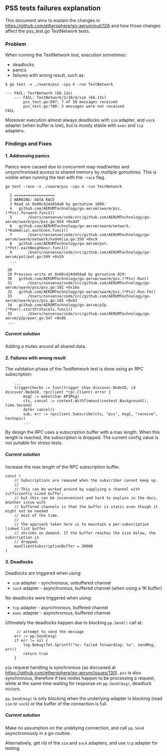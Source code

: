 ## PSS tests failures explanation

This document aims to explain the changes in https://github.com/ethersphere/go-aerum/pull/126 and how those changes affect the pss_test.go TestNetwork tests.

### Problem

When running the TestNetwork test, execution sometimes:

* deadlocks
* panics
* failures with wrong result, such as:

```
$ go test -v ./swarm/pss -cpu 4 -run TestNetwork
```

```
--- FAIL: TestNetwork (68.13s)
    --- FAIL: TestNetwork/3/10/4/sim (68.13s)
        pss_test.go:697: 7 of 10 messages received
        pss_test.go:700: 3 messages were not received
FAIL
```

Moreover execution almost always deadlocks with `sim` adapter, and `sock` adapter (when buffer is low), but is mostly stable with `exec` and `tcp` adapters.

### Findings and Fixes

#### 1. Addressing panics

Panics were caused due to concurrent map read/writes and unsynchronised access to shared memory by multiple goroutines. This is visible when running the test with the `-race` flag.

```
go test -race -v ./swarm/pss -cpu 4 -run TestNetwork

  1 ==================
  2 WARNING: DATA RACE
  3 Read at 0x00c424d456a0 by goroutine 1089:
  4   github.com/AERUMTechnology/go-aerum/swarm/pss.(*Pss).forward.func1()
  5       /Users/nonsense/code/src/github.com/AERUMTechnology/go-aerum/swarm/pss/pss.go:654 +0x44f
  6   github.com/AERUMTechnology/go-aerum/swarm/network.(*Kademlia).eachConn.func1()
  7       /Users/nonsense/code/src/github.com/AERUMTechnology/go-aerum/swarm/network/kademlia.go:350 +0xc9
  8   github.com/AERUMTechnology/go-aerum/pot.(*Pot).eachNeighbour.func1()
  9       /Users/nonsense/code/src/github.com/AERUMTechnology/go-aerum/pot/pot.go:599 +0x59
  ...

 28
 29 Previous write at 0x00c424d456a0 by goroutine 829:
 30   github.com/AERUMTechnology/go-aerum/swarm/pss.(*Pss).Run()
 31       /Users/nonsense/code/src/github.com/AERUMTechnology/go-aerum/swarm/pss/pss.go:192 +0x16a
 32   github.com/AERUMTechnology/go-aerum/swarm/pss.(*Pss).Run-fm()
 33       /Users/nonsense/code/src/github.com/AERUMTechnology/go-aerum/swarm/pss/pss.go:185 +0x63
 34   github.com/AERUMTechnology/go-aerum/p2p.(*Peer).startProtocols.func1()
 35       /Users/nonsense/code/src/github.com/AERUMTechnology/go-aerum/p2p/peer.go:347 +0x8b
 ...
```

##### Current solution

Adding a mutex around all shared data.

#### 2. Failures with wrong result

The validation phase of the TestNetwork test is done using an RPC subscription:

```
    ...
	triggerChecks := func(trigger chan discover.NodeID, id discover.NodeID, rpcclient *rpc.Client) error {
		msgC := make(chan APIMsg)
		ctx, cancel := context.WithTimeout(context.Background(), time.Second)
		defer cancel()
		sub, err := rpcclient.Subscribe(ctx, "pss", msgC, "receive", hextopic)
		...
```

By design the RPC uses a subscription buffer with a max length. When this length is reached, the subscription is dropped. The current config value is not suitable for stress tests.

##### Current solution

Increase the max length of the RPC subscription buffer.

```
const (
	// Subscriptions are removed when the subscriber cannot keep up.
	//
	// This can be worked around by supplying a channel with sufficiently sized buffer,
	// but this can be inconvenient and hard to explain in the docs. Another issue with
	// buffered channels is that the buffer is static even though it might not be needed
	// most of the time.
	//
	// The approach taken here is to maintain a per-subscription linked list buffer
	// shrinks on demand. If the buffer reaches the size below, the subscription is
	// dropped.
	maxClientSubscriptionBuffer = 20000
)
```

#### 3. Deadlocks

Deadlocks are triggered when using:
* `sim` adapter - synchronous, unbuffered channel
* `sock` adapter - asynchronous, buffered channel (when using a 1K buffer)

No deadlocks were triggered when using:
* `tcp` adapter - asynchronous, buffered channel
* `exec` adapter - asynchronous, buffered channel

Ultimately the deadlocks happen due to blocking `pp.Send()` call at:

 		 // attempt to send the message
  		err := pp.Send(msg)
  		if err != nil {
  			log.Debug(fmt.Sprintf("%v: failed forwarding: %v", sendMsg, err))
  			return true
  		}

 `p2p` request handling is synchronous (as discussed at https://github.com/ethersphere/go-aerum/issues/130), `pss` is also synchronous, therefore if two nodes happen to be processing a request, while at the same time waiting for response on `pp.Send(msg)`, deadlock occurs.
 
 `pp.Send(msg)` is only blocking when the underlying adapter is blocking (read `sim` or `sock`) or the buffer of the connection is full.
 
##### Current solution

Make no assumption on the undelying connection, and call `pp.Send` asynchronously in a go-routine.

Alternatively, get rid of the `sim` and `sock` adapters, and use `tcp` adapter for testing.
